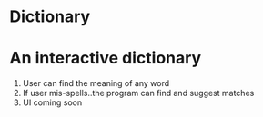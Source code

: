 # Dictionary
An interactive dictionary
=========================

1. User can find the meaning of any word 
2. If user mis-spells..the program can find and suggest matches
3. UI coming soon
